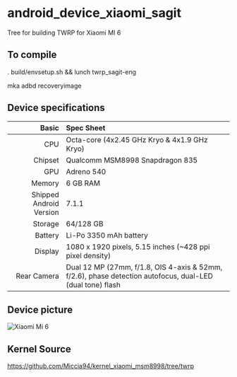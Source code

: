 # android_device_xiaomi_sagit
Tree for building TWRP for Xiaomi MI 6

## To compile

. build/envsetup.sh && lunch twrp_sagit-eng

mka adbd recoveryimage

## Device specifications

Basic   | Spec Sheet
-------:|:-------------------------
CPU     | Octa-core (4x2.45 GHz Kryo & 4x1.9 GHz Kryo)
Chipset | Qualcomm MSM8998 Snapdragon 835
GPU     | Adreno 540
Memory  | 6 GB RAM
Shipped Android Version | 7.1.1
Storage | 64/128 GB
Battery | Li-Po 3350 mAh battery
Display | 1080 x 1920 pixels, 5.15 inches (~428 ppi pixel density)
Rear Camera  | Dual 12 MP (27mm, f/1.8, OIS 4-axis & 52mm, f/2.6), phase detection autofocus, dual-LED (dual tone) flash


## Device picture

![Xiaomi Mi 6](https://xiaomi-mi.com/uploads/CatalogueImage/xiaomi-mi-6-exclusive-edition-6gb128gb-dual-sim-ceramic-black-01_15554_1492602917.jpg "Xiaomi Mi 6 in black")

## Kernel Source

https://github.com/Miccia94/kernel_xiaomi_msm8998/tree/twrp
